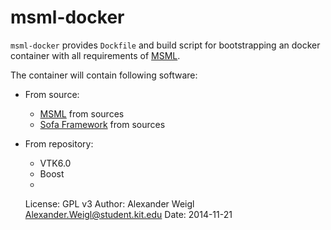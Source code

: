 msml-docker
===========

`msml-docker` provides `Dockfile` and build script for bootstrapping 
an docker container with all requirements of [MSML](https://github.com/CognitionGuidedSurgery.com).

The container will contain following software:

* From source:
  * [MSML](http://msml.org) from sources
  * [Sofa Framework](http://sofa-framework.org) from sources
* From repository:
  * VTK6.0 
  * Boost
  * 



    License: GPL v3 
    Author: Alexander Weigl <Alexander.Weigl@student.kit.edu>
    Date: 2014-11-21
